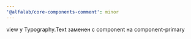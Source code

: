 ```yaml
---
'@alfalab/core-components-comment': minor
---
```


view у Typography.Text заменен с component на component-primary
